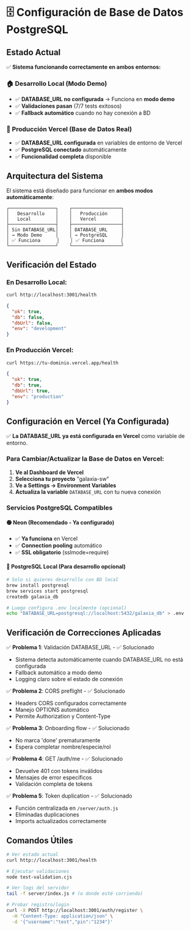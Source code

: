 # 🗄️ Configuración de Base de Datos PostgreSQL

## Estado Actual
✅ **Sistema funcionando correctamente en ambos entornos:**

### 🏠 Desarrollo Local (Modo Demo)
- ✅ **DATABASE_URL no configurada** → Funciona en **modo demo**
- ✅ **Validaciones pasan** (7/7 tests exitosos)
- ✅ **Fallback automático** cuando no hay conexión a BD

### 🚀 Producción Vercel (Base de Datos Real)
- ✅ **DATABASE_URL configurada** en variables de entorno de Vercel
- ✅ **PostgreSQL conectado** automáticamente
- ✅ **Funcionalidad completa** disponible

## Arquitectura del Sistema

El sistema está diseñado para funcionar en **ambos modos automáticamente**:

```
┌─────────────────┐    ┌──────────────────┐
│   Desarrollo    │    │   Producción     │
│   Local         │    │   Vercel         │
├─────────────────┤    ├──────────────────┤
│ Sin DATABASE_URL│    │ DATABASE_URL     │
│ → Modo Demo     │    │ → PostgreSQL     │
│ ✅ Funciona      │    │ ✅ Funciona      │
└─────────────────┘    └──────────────────┘
```

## Verificación del Estado

### En Desarrollo Local:
```bash
curl http://localhost:3001/health
```
```json
{
  "ok": true,
  "db": false,
  "dbUrl": false,
  "env": "development"
}
```

### En Producción Vercel:
```bash
curl https://tu-dominio.vercel.app/health
```
```json
{
  "ok": true,
  "db": true,
  "dbUrl": true,
  "env": "production"
}
```

## Configuración en Vercel (Ya Configurada)

✅ **La DATABASE_URL ya está configurada en Vercel** como variable de entorno.

### Para Cambiar/Actualizar la Base de Datos en Vercel:

1. **Ve al Dashboard de Vercel**
2. **Selecciona tu proyecto** "galaxia-sw"
3. **Ve a Settings → Environment Variables**
4. **Actualiza la variable** `DATABASE_URL` con tu nueva conexión

### Servicios PostgreSQL Compatibles

#### 🟢 Neon (Recomendado - Ya configurado)
- ✅ **Ya funciona** en Vercel
- ✅ **Connection pooling** automático
- ✅ **SSL obligatorio** (sslmode=require)

#### 🐘 PostgreSQL Local (Para desarrollo opcional)
```bash
# Solo si quieres desarrollo con BD local
brew install postgresql
brew services start postgresql
createdb galaxia_db

# Luego configura .env localmente (opcional)
echo "DATABASE_URL=postgresql://localhost:5432/galaxia_db" > .env
```

## Verificación de Correcciones Aplicadas

✅ **Problema 1**: Validación DATABASE_URL - ✅ Solucionado
- Sistema detecta automáticamente cuando DATABASE_URL no está configurada
- Fallback automático a modo demo
- Logging claro sobre el estado de conexión

✅ **Problema 2**: CORS preflight - ✅ Solucionado
- Headers CORS configurados correctamente
- Manejo OPTIONS automático
- Permite Authorization y Content-Type

✅ **Problema 3**: Onboarding flow - ✅ Solucionado
- No marca 'done' prematuramente
- Espera completar nombre/especie/rol

✅ **Problema 4**: GET /auth/me - ✅ Solucionado
- Devuelve 401 con tokens inválidos
- Mensajes de error específicos
- Validación completa de tokens

✅ **Problema 5**: Token duplication - ✅ Solucionado
- Función centralizada en `/server/auth.js`
- Eliminadas duplicaciones
- Imports actualizados correctamente

## Comandos Útiles

```bash
# Ver estado actual
curl http://localhost:3001/health

# Ejecutar validaciones
node test-validation.cjs

# Ver logs del servidor
tail -f server/index.js # (o donde esté corriendo)

# Probar registro/login
curl -X POST http://localhost:3001/auth/register \
  -H "Content-Type: application/json" \
  -d '{"username":"test","pin":"1234"}'
```
